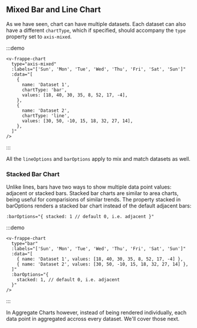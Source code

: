 ## Mixed Bar and Line Chart

As we have seen, chart can have multiple datasets. Each dataset can also have a different `chartType`, which if specified, should accompany the `type` property set to `axis-mixed`.

:::demo

```vue
<v-frappe-chart
  type="axis-mixed"
  :labels="['Sun', 'Mon', 'Tue', 'Wed', 'Thu', 'Fri', 'Sat', 'Sun']"
  :data="[
    {
      name: 'Dataset 1',
      chartType: 'bar',
      values: [18, 40, 30, 35, 8, 52, 17, -4],
    },
    {
      name: 'Dataset 2',
      chartType: 'line',
      values: [30, 50, -10, 15, 18, 32, 27, 14],
    },
  ]"
/>
```

:::

All the `lineOptions` and `barOptions` apply to mix and match datasets as well.

### Stacked Bar Chart

Unlike lines, bars have two ways to show multiple data point values: adjacent or stacked bars. Stacked bar charts are similar to area charts, being useful for comparisions of similar trends. The property stacked in barOptions renders a stacked bar chart instead of the default adjacent bars:

```vue
:barOptions="{ stacked: 1 // default 0, i.e. adjacent }"
```

:::demo

```vue
<v-frappe-chart
  type="bar"
  :labels="['Sun', 'Mon', 'Tue', 'Wed', 'Thu', 'Fri', 'Sat', 'Sun']"
  :data="[
    { name: 'Dataset 1', values: [18, 40, 30, 35, 8, 52, 17, -4] },
    { name: 'Dataset 2', values: [30, 50, -10, 15, 18, 32, 27, 14] },
  ]"
  :barOptions="{
    stacked: 1, // default 0, i.e. adjacent
  }"
/>
```

:::

In Aggregate Charts however, instead of being rendered individually, each data point in aggregated accross every dataset. We'll cover those next.
